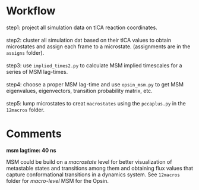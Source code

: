 # Workflow

step1: project all simulation data on tICA reaction coordinates.  
<br />
step2: cluster all simulation dat based on their tICA values to obtain microstates and assign each frame to a microstate. (assignments are in the `assigns` folder).  
<br />
step3: use `implied_times2.py` to calculate MSM implied timescales for a series of MSM lag-times. 
<br />  
step4: choose a proper MSM lag-time and use `opsin_msm.py` to get MSM eigenvalues, eigenvectors, transition probability matrix, etc.
<br />  
step5: lump microstates to creat `macrostates` using the `pccaplus.py` in the `12macros` folder. 
<br />  


# Comments

**msm lagtime: 40 ns**

MSM could be build on a _macrostate_ level for better visualization of 
metastable states and transitions among them and obtaining flux values that capture conformational
transitions in a dynamics system. See `12macros` folder for _macro-level_ MSM for the Opsin.


